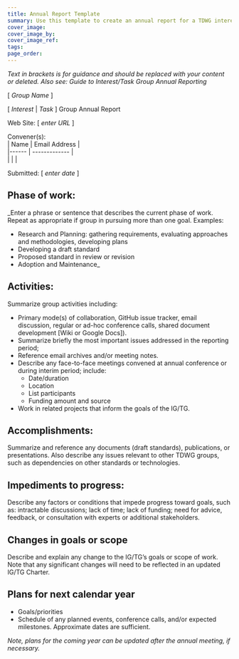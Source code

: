 ```yaml
---
title: Annual Report Template
summary: Use this template to create an annual report for a TDWG interest or task group.
cover_image: 
cover_image_by: 
cover_image_ref: 
tags: 
page_order: 
---
```


_Text in brackets is for guidance and should be replaced with your content or deleted. Also see: Guide to Interest/Task Group Annual Reporting_

<!-- COPY THE TEXT BELOW; THEN PASTE INTO A NEW FILE IN YOUR GROUP'S REPOSITORY USING A TITLE LIKE "GRP_ABBREV-2018-annual-report.md" -->

\[ _Group Name_ \]

\[ _Interest_ | _Task_ \] Group Annual Report

Web Site:  \[ _enter URL_ \]
 
Convener(s):  
| Name  | Email Address |  
|------ | ------------- |  
|       |               |  


Submitted:  \[ _enter date_ \]

## Phase of work:  
_Enter a phrase or sentence that describes the current phase of work.  Repeat as appropriate if group in pursuing more than one goal.  Examples:
- Research and Planning: gathering requirements, evaluating approaches and methodologies, developing plans
- Developing a draft standard
- Proposed standard in review or revision
- Adoption and Maintenance_

## Activities:
Summarize group activities including:
- Primary mode(s) of collaboration, GitHub issue tracker, email discussion, regular or ad-hoc conference calls, shared document development [Wiki or Google Docs]).
- Summarize briefly the most important issues addressed in the reporting period; 
- Reference email archives and/or meeting notes.
- Describe any face-to-face meetings convened at annual conference or during interim period; include:
  - Date/duration
  - Location
  - List participants
  - Funding amount and source
- Work in related projects that inform the goals of the IG/TG.

## Accomplishments:
Summarize and reference any documents (draft standards), publications, or presentations.
Also describe any issues relevant to other TDWG groups, such as dependencies on other standards or technologies. 

## Impediments to progress:
Describe any factors or conditions that impede progress toward goals, such as:  intractable discussions; lack of time; lack of funding; need for advice, feedback, or consultation with experts or additional stakeholders.

## Changes in goals or scope
Describe and explain any change to the IG/TG’s goals or scope of work.  Note that any significant changes will need to be reflected in an updated IG/TG Charter.

## Plans for next calendar year
- Goals/priorities
- Schedule of any planned events, conference calls, and/or expected milestones. Approximate dates are sufficient.

_Note, plans for the coming year can be updated after the annual meeting, if necessary._
